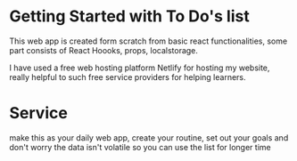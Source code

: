 # Getting Started with To Do's list

This web app is created form scratch from basic react functionalities, some part consists of React Hoooks, props, localstorage.

I have used a free web hosting platform Netlify for hosting my website, really helpful to such free service providers for helping learners.

# Service

make this as your daily web app, create your routine, set out your goals and don't worry the data isn't volatile so you can use the list for longer time

